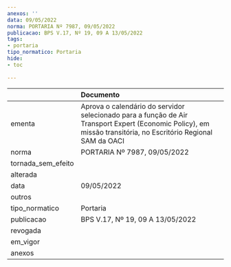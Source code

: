 ```yaml
---
anexos: ''
data: 09/05/2022
norma: PORTARIA Nº 7987, 09/05/2022
publicacao: BPS V.17, Nº 19, 09 A 13/05/2022
tags:
- portaria
tipo_normatico: Portaria
hide: 
- toc 
 
---
```


|                    | Documento                                                                                                                                                      |
|:-------------------|:---------------------------------------------------------------------------------------------------------------------------------------------------------------|
| ementa             | Aprova o calendário do servidor selecionado para a função de Air Transport Expert (Economic Policy), em missão transitória, no Escritório Regional SAM da OACI |
| norma              | PORTARIA Nº 7987, 09/05/2022                                                                                                                                   |
| tornada_sem_efeito |                                                                                                                                                                |
| alterada           |                                                                                                                                                                |
| data               | 09/05/2022                                                                                                                                                     |
| outros             |                                                                                                                                                                |
| tipo_normatico     | Portaria                                                                                                                                                       |
| publicacao         | BPS V.17, Nº 19, 09 A 13/05/2022                                                                                                                               |
| revogada           |                                                                                                                                                                |
| em_vigor           |                                                                                                                                                                |
| anexos             |                                                                                                                                                                |